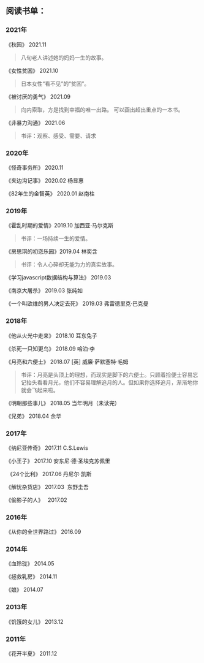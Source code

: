 ## 阅读书单：

  ### 2021年
  
   《秋园》 2021.11
   > 八旬老人讲述她的妈妈一生的故事。
   
   《女性贫困》 2021.10
   > 日本女性“看不见”的“贫困”。
   
   《被讨厌的勇气》 2021.09
   > 向内索取，方是找到幸福的唯一出路。 可以画出超出重点的一本书。
  
   《非暴力沟通》 2021.06
   > 书评：观察、感受、需要、请求
    
  ### 2020年
  
   《怪奇事务所》 2020.11
  
   《夹边沟记事》 2020.02 杨显惠
   
   《82年生的金智英》 2020.01 赵南柱
   
  ### 2019年
   
   《霍乱时期的爱情》2019.10 加西亚·马尔克斯
   
   > 书评：一场持续一生的爱情。
   
   《房思琪的初恋乐园》2019.04 林奕含 
   
   > 书评：令人心碎却无能为力的真实故事。
   
   《学习javascript数据结构与算法》 2019.03
   
   《南京大屠杀》 2019.03 张纯如
   
   《一个叫欧维的男人决定去死》 2019.03 弗雷德里克·巴克曼
   
   ### 2018年
   
  《他从火光中走来》 2018.10 耳东兔子
  
  《杀死一只知更鸟》 2018.09 哈泊·李 

  《月亮和六便士》 2018.07 [英] 威廉·萨默塞特·毛姆 
  
  > 书评：月亮是头顶上的理想，而现实是脚下的六便士。只顾着捡便士容易忘记抬头看看月光，他们不容易理解追月的人。但如果你选择追月，渐渐地你就会飞起来啦。
  
  《明朝那些事儿》 2018.05 当年明月（未读完） 
  
  《兄弟》 2018.04  余华
  
   ### 2017年
  
  《纳尼亚传奇》 2017.11 C.S.Lewis
  
  《小王子》 2017.10 安东尼·德·圣埃克苏佩里 
  
  《24个比利》  2017.06  丹尼尔·凯斯 
  
  《解忧杂货店》  2017.03  东野圭吾

  《偷影子的人》   2017.02  
  
   ### 2016年

  《从你的全世界路过》  2016.09
  
   ### 2014年
   
  《血玲珑》  2014.05
  
  《拯救乳房》  2014.11
  
  《娘》  2014.07
  
   ### 2013年
  
  《饥饿的女儿》 2013.12
  
   ### 2011年
  
  《花开半夏》  2011.12
